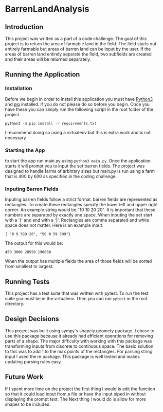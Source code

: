 # BarrenLandAnalysis
## Introduction
This project was written as a part of a code
challenge. The goal of this project is to return
the area of farmable land in the field. The field
starts out entirely farmable but areas of barren
land can be input by the user. If the areas of
barren land entirely separate the field, two
subfields are created and their areas will be
returned separately.

## Running the Application
### Installation
Before we begin in order to install this application you
must have [Python3](https://realpython.com/installing-python/) and [pip](https://realpython.com/what-is-pip/#installing-packages-with-pip) installed. If you do not please do so before you begin. Once you have these you can simply
run the following script in the root folder of the project
```
python3 -m pip install -r requirements.txt
```
I recommend doing so using a virtualenv but this is extra
work and is not necessary

### Starting the App
to start the app run main.py using `python3
main.py`. Once the application starts it will
prompt you to input the set barren fields. The
project was designed to handle farms of arbitrary
sizes but main.py is run using a farm that is
400 by 600 as specified in the coding challenge.

### Inputing Barren Fields
Inputing barren fields follow a strict format.
barren fields are represented as rectangles. To
create these rectangles specify the lower left
and upper right corner. An example string would
be "10 10 20 20". It is important that these
numbers are separated by exactly one space. When
inputing the set start with a '{' and end with a
'}'. Rectangles are comma separated and white
space does not matter. Here is an
example input:
```
{ "0 9 399 20", "50 0 59 599"}
```
The output for this would be:
```
450 3060 28950 196860
```
When the output has multiple fields the area of
those fields will be sorted from smallest to
largest.

## Running Tests
This project has a test suite that was written
with pytest. To run the test suite you must
be in the virtualenv. Then you can run `pytest`
in the root directory.

## Design Decisions
This project was built using sympy's
shapely.geomety package. I chose to use this
package because it already had efficient
operations for removing parts of a shape. The
major difficulty with working with this package
was transforming inputs from discrete to
continuous space. The basic solution to this was
to add 1 to the max points of the rectangles. For
parsing string input I used the re package. This
package is well tested and makes updating parsing
rules easy.

## Future Work
If I spent more time on the project the first
thing I would is edit the function so that it
could load input from a file or have the input
piped in without displaying the prompt text. The
Next thing I would do is allow for more shapes to
be included.
